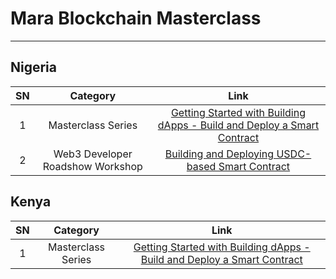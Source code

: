 # Mara Blockchain Masterclass

---

## Nigeria
|**SN**|**Category**|**Link**|
|:---:|:---:|:---:|
|1|Masterclass Series|[Getting Started with Building dApps - Build and Deploy a Smart Contract](https://gist.github.com/Olanetsoft/f55112e9d7ada93b678d35f3ede0a115)
|2|Web3 Developer Roadshow Workshop|[Building and Deploying USDC-based Smart Contract](https://gist.github.com/Olanetsoft/1b3b1b0e1b0e1b3b1b0e1b3b1b0e1b3b)



## Kenya
|**SN**|**Category**|**Link**|
|:---:|:---:|:---:|
|1|Masterclass Series|[Getting Started with Building dApps - Build and Deploy a Smart Contract](#)